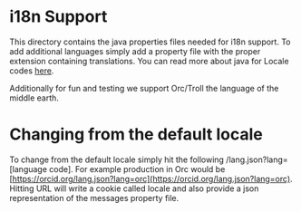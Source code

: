 # i18n Support

This directory contains the java properties files needed for i18n support. To
 add additional languages simply add a property file with the proper extension
 containing translations. You can read more about java for Locale codes 
 [here](http://docs.oracle.com/javase/1.5.0/docs/api/java/util/Locale.html).
 
 Additionally for fun and testing we support Orc/Troll the language of the 
 middle earth.
 
 
# Changing from the default locale
To change from the default locale simply hit the following /lang.json?lang=[language code]. For example
production in Orc would be [https://orcid.org/lang.json?lang=orc](https://orcid.org/lang.json?lang=orc).
Hitting URL will write a cookie called locale and also provide a json representation of the 
messages property file.
